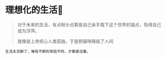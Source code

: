 # 理想化的生活🤩  

> 对于未来的生活，有点盼头也算是自己亲手栽下这个世界的锚点，免得自己成为浮萍。  
>
> 就像是上帝担心人类孤独，于是把猫咪降临了人间

```
生活太无聊了，唯有不断的体验不同，才像是活着。
```

